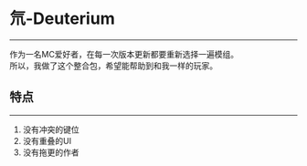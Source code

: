 # 氘-Deuterium
---
作为一名MC爱好者，在每一次版本更新都要重新选择一遍模组。  
所以，我做了这个整合包，希望能帮助到和我一样的玩家。

## 特点
---
1. 没有冲突的键位
2. 没有重叠的UI
3. 没有拖更的作者
